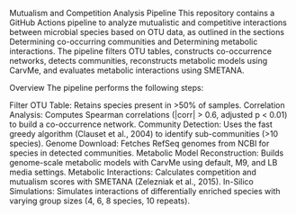 Mutualism and Competition Analysis Pipeline
This repository contains a GitHub Actions pipeline to analyze mutualistic and competitive interactions between microbial species based on OTU data, as outlined in the sections Determining co-occurring communities and Determining metabolic interactions. The pipeline filters OTU tables, constructs co-occurrence networks, detects communities, reconstructs metabolic models using CarvMe, and evaluates metabolic interactions using SMETANA.

Overview
The pipeline performs the following steps:

Filter OTU Table: Retains species present in >50% of samples.
Correlation Analysis: Computes Spearman correlations (|corr| > 0.6, adjusted p < 0.01) to build a co-occurrence network.
Community Detection: Uses the fast greedy algorithm (Clauset et al., 2004) to identify sub-communities (>10 species).
Genome Download: Fetches RefSeq genomes from NCBI for species in detected communities.
Metabolic Model Reconstruction: Builds genome-scale metabolic models with CarvMe using default, M9, and LB media settings.
Metabolic Interactions: Calculates competition and mutualism scores with SMETANA (Zelezniak et al., 2015).
In-Silico Simulations: Simulates interactions of differentially enriched species with varying group sizes (4, 6, 8 species, 10 repeats).
